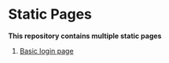 # Static Pages

**This repository contains multiple static pages**

1. [Basic login page](https://shuklaji02.github.io/static_pages/Avengers%20landing%20page/index.html)  


